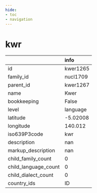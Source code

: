 ```yaml
---
hide:
- toc
- navigation
---
```

# kwr
|                      | info     |
|:---------------------|:---------|
| id                   | kwer1265 |
| family_id            | nucl1709 |
| parent_id            | kwer1267 |
| name                 | Kwer     |
| bookkeeping          | False    |
| level                | language |
| latitude             | -5.02008 |
| longitude            | 140.012  |
| iso639P3code         | kwr      |
| description          | nan      |
| markup_description   | nan      |
| child_family_count   | 0        |
| child_language_count | 0        |
| child_dialect_count  | 0        |
| country_ids          | ID       |